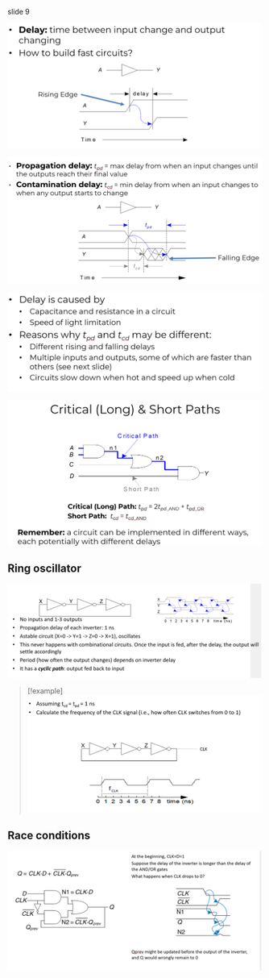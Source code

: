 slide 9

![](../z_images/Pasted%20image%2020250120130956.png)

![](../z_images/Pasted%20image%2020250120131013.png)

![](../z_images/Pasted%20image%2020250120131024.png)

![](../z_images/Pasted%20image%2020250120131035.png)

## Ring oscillator

![](../z_images/Pasted%20image%2020250124140342.png)


> [!example]
> ![](../z_images/Pasted%20image%2020250124140358.png)

## Race conditions

![](../z_images/Pasted%20image%2020250124140326.png)
